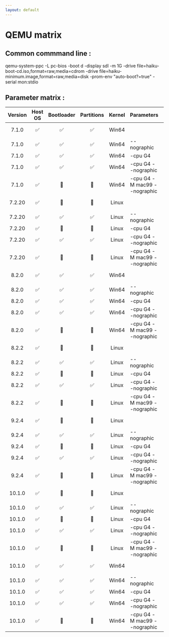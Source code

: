 ```yaml
---
layout: default
---
```


# QEMU matrix

## Common commmand line : 
qemu-system-ppc -L pc-bios -boot d -display sdl -m 1G -drive file=haiku-boot-cd.iso,format=raw,media=cdrom -drive file=haiku-minimum.image,format=raw,media=disk -prom-env "auto-boot?=true" -serial mon:stdio

## Parameter matrix : 
| Version | Host OS | Bootloader | Partitions | Kernel | Parameters | Details |
| :---: | :---: | :---: | :---: | :---: | :--- | :---: |
| 7.1.0 | ✅ | ✅ | ✅ | Win64 | | CPU type PowerPC,750 |
| 7.1.0 | ✅ | ✅ | ✅ | Win64 | --nographic | CPU type PowerPC,750 |
| 7.1.0 | ✅ | ✅ | ✅ | Win64 | -cpu G4 | |
| 7.1.0 | ✅ | ✅ | ✅ | Win64 | -cpu G4 --nographic | |
| 7.1.0 | ✅ | 🛑 | 🛑 | Win64 | -cpu G4 -M mac99 --nographic | |
| 7.2.20 | ✅ | 🛑 | 🛑 | Linux | | CPU type PowerPC,750 |
| 7.2.20 | ✅ | ✅ | ✅ | Linux | --nographic | CPU type PowerPC,750 |
| 7.2.20 | ✅ | 🛑 | 🛑 | Linux | -cpu G4 | |
| 7.2.20 | ✅ | ✅ | ✅ | Linux | -cpu G4 --nographic | |
| 7.2.20 | ✅ | 🛑 | 🛑 | Linux | -cpu G4 -M mac99 --nographic | |
| 8.2.0 | ✅ | ✅ | ✅ | Win64 | | CPU type PowerPC,750 |
| 8.2.0 | ✅ | ✅ | ✅ | Win64 | --nographic | CPU type PowerPC,750 |
| 8.2.0 | ✅ | ✅ | ✅ | Win64 | -cpu G4 | |
| 8.2.0 | ✅ | ✅ | ✅ | Win64 | -cpu G4 --nographic | |
| 8.2.0 | ✅ | 🛑 | 🛑 | Win64 | -cpu G4 -M mac99 --nographic | |
| 8.2.2 | ✅ | 🛑 | 🛑 | Linux | | CPU type PowerPC,750 |
| 8.2.2 | ✅ | ✅ | ✅ | Linux | --nographic | CPU type PowerPC,750 |
| 8.2.2 | ✅ | 🛑 | 🛑 | Linux | -cpu G4 | |
| 8.2.2 | ✅ | ✅ | ✅ | Linux | -cpu G4 --nographic | |
| 8.2.2 | ✅ | 🛑 | 🛑 | Linux | -cpu G4 -M mac99 --nographic | |
| 9.2.4 | ✅ | 🛑 | 🛑 | Linux | | CPU type PowerPC,750 |
| 9.2.4 | ✅ | ✅ | ✅ | Linux | --nographic | CPU type PowerPC,750 |
| 9.2.4 | ✅ | 🛑 | 🛑 | Linux | -cpu G4 | |
| 9.2.4 | ✅ | ✅ | ✅ | Linux | -cpu G4 --nographic | |
| 9.2.4 | ✅ | 🛑 | 🛑 | Linux | -cpu G4 -M mac99 --nographic | |
| 10.1.0 | ✅ | 🛑 | 🛑 | Linux | | CPU type PowerPC,750 |
| 10.1.0 | ✅ | ✅ | ✅ | Linux | --nographic | CPU type PowerPC,750 |
| 10.1.0 | ✅ | 🛑 | 🛑 | Linux | -cpu G4 | |
| 10.1.0 | ✅ | ✅ | ✅ | Linux | -cpu G4 --nographic | |
| 10.1.0 | ✅ | 🛑 | 🛑 | Linux | -cpu G4 -M mac99 --nographic | |
| 10.1.0 | ✅ | ✅ | ✅ | Win64 | | CPU type PowerPC,750 |
| 10.1.0 | ✅ | ✅ | ✅ | Win64 | --nographic | CPU type PowerPC,750 |
| 10.1.0 | ✅ | ✅ | ✅ | Win64 | -cpu G4 | |
| 10.1.0 | ✅ | ✅ | ✅ | Win64 | -cpu G4 --nographic | |
| 10.1.0 | ✅ | 🛑 | 🛑 | Win64 | -cpu G4 -M mac99 --nographic | |
